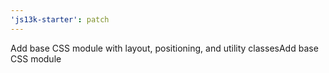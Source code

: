 ```yaml
---
'js13k-starter': patch
---
```


Add base CSS module with layout, positioning, and utility classesAdd base CSS module
